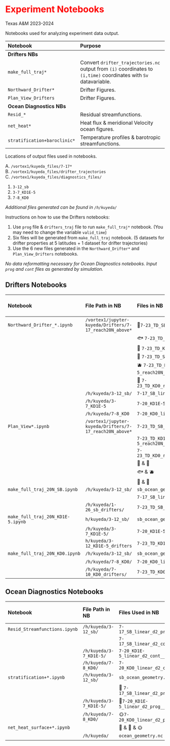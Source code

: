 # <font color='red'> Experiment Notebooks </font>
Texas A&M 2023-2024

Notebooks used for analyzing experiment data output. 

|Notebook | Purpose|
|:--| :--|
|**Drifters NBs** | |
|`make_full_traj*` | Convert `drifter_trajectories.nc` output from `(i)` coordinates to `(i,time)` coordinates with `Sv` datavariable. |
|`Northward_Drifter*`| Drifter Figures.|
|`Plan_View_Drifters`| Drifter Figures.|
|**Ocean Diagnostics NBs** | |
|`Resid_*`| Residual streamfunctions.|
|`net_heat*`| Heat flux \& meridional Velocity ocean figures.|
|`stratification+baroclinic*`| Temperature profiles & barotropic streamfunctions.|

Locations of output files used in notebooks.

A. `/vortex1/kuyeda_files/7-17*` \
B. `/vortex1/kuyeda_files/drifter_trajectories` \
C. `/vortex1/kuyeda_files/diagnostics_files/`  
  1. `3-12_sb`
  2. `3-7_KD1E-5` 
  3. `7-8_KD0`

*Additional files generated can be found in `/h/kuyeda/`* 

Instructions on how to use the Drifters notebooks:
1. Use `prog` file \& `drifters_traj` file to run `make_full_traj*` notebook. (You may need to change the variable `valid_time`)
2. Six files will be generated from `make_full_traj` notebook. (5 datasets for drifter properties at 5 latitudes + 1 dataset for drifter trajectories)
3. Use the 6 new files generated in the `Northward_Drifter*` and `Plan_View_Drifters` notebooks.

*No data reformatting necessary for Ocean Diagnostics notebooks. Input `prog` and `cont` files as generated by simulation.*

## Drifters Notebooks 
|Notebook|File Path in NB| Files in NB| Vortex1 File Location|
|:--| :-- | :--|:--| 
|`Northward_Drifter_*.ipynb`|`/vortex1/jupyter-kuyeda/Drifters/7-17_reach20N_above*` | 🐙`7-23_TD_SB_above1000m_sb.nc`| A|
| | |🐟 `7-23_TD_KD1E-5_above1000m_KD1E-5.nc`|A|
| | |🐡 `7-23_TD_KD0_above1000m_KD0.nc`|A|
| | |🍓 `7-23_TD_SB_reach20N_above1000m_mintime_ds_*_SB.nc`| A|
| | |🫐 `7-23_TD_KD1E-5_reach20N_above1000m_mintime_ds_*_KD1E-5.nc`|A|
| | |🍋 `7-23_TD_KD0_reach20N_above1000m_mintime_ds_*_KD0.nc`|A|
| | `/h/kuyeda/3-12_sb/` | `7-17_SB_linear_d2_prog__1509_354.nc`|C1|
| |`/h/kuyeda/3-7_KD1E-5 ` | `7-20_KD1E-5_linear_d2_prog__1410_014.nc`| C2|
| | `/h/kuyeda/7-8_KD0`| `7-20_KD0_linear_d2_prog__1410_014.nc`|C3|
|`Plan_View*.ipynb`| `/vortex1/jupyter-kuyeda/Drifters/7-17_reach20N_above*`|`7-23_TD_SB_reach20N_above1000m_mintime_ds_10S_SB.nc` |A|
| | | `7-23_TD_KD1E-5_reach20N_above1000m_mintime_ds_10S_KD1E-5.nc`| A|
| | | `7-23_TD_KD0_reach20N_above1000m_mintime_ds_10S_KD0.nc`|A|
| | | 🐙 & 🍓|
| | | 🐟 & 🫐|
| | | 🐡 & 🍋|
|`make_full_traj_20N_SB.ipynb`| `/h/kuyeda/3-12_sb/`| `sb_ocean_geometry.nc`| 
| | | `7-17_SB_linear_d2_prog__1509_354.nc`|C1|
| | `/h/kuyeda/1-26_sb_drifters/` |`7-23_TD_SB_drifter_traj.nc` | B |
|`make_full_traj_20N_KD1E-5.ipynb`|`h/kuyeda/3-12_sb/`| `sb_ocean_geometry.nc`|C1|
| | `/h/kuyeda/3-7_KD1E-5/`|`7-20_KD1E-5_linear_d2_prog__1410_014.nc`|C2|
| | `h/kuyeda/3-12_KD1E-5_drifters`|`7-23_TD_KD1E-5_drifter_traj.nc`|B |
|`make_full_traj_20N_KD0.ipynb`| `/h/kuyeda/3-12_sb/`|`sb_ocean_geometry.nc`|C1|
| | `/h/kuyeda/7-8_KD0/` | `7-20_KD0_linear_d2_prog__1410_014.nc`|C3|
| | `/h/kuyeda/7-10_KD0_drifters/` | `7-23_TD_KD0_drifter_traj.nc`|B |

## Ocean Diagnostics Notebooks
|Notebook|File Path in NB| Files Used in NB| Vortex1 File Location|
|:--| :-- | :--|:--| 
|`Resid_Streamfunctions.ipynb`| `/h/kuyeda/3-12_sb/`| `7-17_SB_linear_d2_prog__1410_014.nc`|C1|
| | | `7-17_SB_linear_d2_cont__1405_014.nc`|C1|
| | `/h/kuyeda/3-7_KD1E-5/` | `7-20_KD1E-5_linear_d2_cont__1405_015.nc`|C2|
| | `/h/kuyeda/7-8_KD0/` | `7-20_KD0_linear_d2_cont__1405_015.nc`|C3|
|`stratification+*.ipynb` | `/h/kuyeda/3-12_sb/` | `sb_ocean_geometry.nc`|C1|
| | | 🌋 `7-17_SB_linear_d2_prog__1410_014.nc`|C1|
| | `/h/kuyeda/3-7_KD1E-5/`| 🌊`7-20_KD1E-5_linear_d2_prog__1410_014.nc`|C2|
| | `/h/kuyeda/7-8_KD0/` | 🌞`7-20_KD0_linear_d2_prog__1410_014.nc`|C3|
|`net_heat_surface+*.ipynb` | | 🌋 & 🌊 & 🌞 | 
| | `/h/kuyeda/`| `ocean_geometry.nc`| C1|
